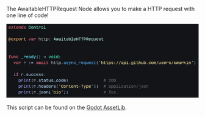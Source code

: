 The AwaitableHTTPRequest Node allows you to make a HTTP request with one line of code!

![Usage](example.png)

This script can be found on the [Godot AssetLib](https://godotengine.org/asset-library/asset/2502).

